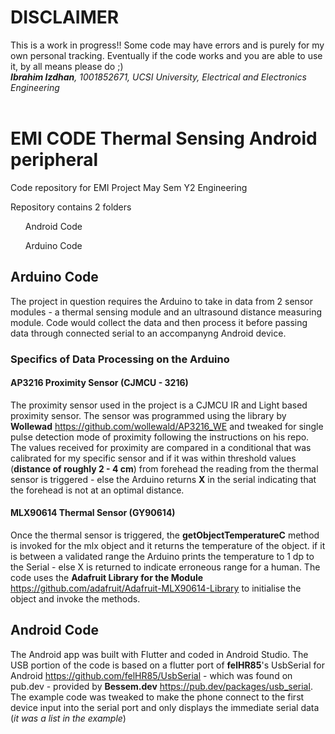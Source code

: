 # DISCLAIMER
This is a work in progress!! Some code may have errors and is purely for my own personal tracking. Eventually if the code works and you are able to use it, by all means please do ;)<br>
***Ibrahim Izdhan**, 1001852671, UCSI University, Electrical and Electronics Engineering*<br><br>
# EMI CODE Thermal Sensing Android peripheral
 Code repository for EMI Project May Sem Y2 Engineering<br>

Repository contains 2 folders
<ol>Android Code</ol>
<ol>Arduino Code</ol>



## Arduino Code
The project in question requires the Arduino to take in data from 2 sensor modules - a thermal sensing module and an ultrasound distance measuring module. Code would collect the data and then process it before passing data through connected serial to an accompanyng Android device. <br>

### Specifics of Data Processing on the Arduino

#### AP3216 Proximity Sensor (CJMCU - 3216)
The proximity sensor used in the project is a CJMCU IR and Light based proximity sensor. The sensor was programmed using the library by **Wollewad**
https://github.com/wollewald/AP3216_WE and tweaked for single pulse detection mode of proximity following the instructions on his repo. The values received for proximity are compared in a conditional that was calibrated for my specific sensor and if it was within threshold values (**distance of roughly 2 - 4 cm**) from forehead the reading from the thermal sensor is triggered - else the Arduino returns **X** in the serial indicating that the forehead is not at an optimal distance. <br>

#### MLX90614 Thermal Sensor (GY90614)
Once the thermal sensor is triggered, the **getObjectTemperatureC** method is invoked for the mlx object and it returns the temperature of the object. if it is between a validated range the Arduino prints the temperature to 1 dp to the Serial - else X is returned to indicate erroneous range for a human.
The code uses the **Adafruit Library for the Module** https://github.com/adafruit/Adafruit-MLX90614-Library to initialise the object and invoke the methods.

## Android Code
The Android app was built with Flutter and coded in Android Studio. The USB portion of the code is based on a flutter port of **felHR85**'s UsbSerial for Android https://github.com/felHR85/UsbSerial - which was found on pub.dev - provided by **Bessem.dev** https://pub.dev/packages/usb_serial. The example code was tweaked to make the phone connect to the first device input into the serial port and only displays the immediate serial data (*it was a list in the example*)
